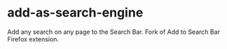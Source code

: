 # add-as-search-engine
Add any search on any page to the Search Bar. Fork of Add to Search Bar Firefox extension.
